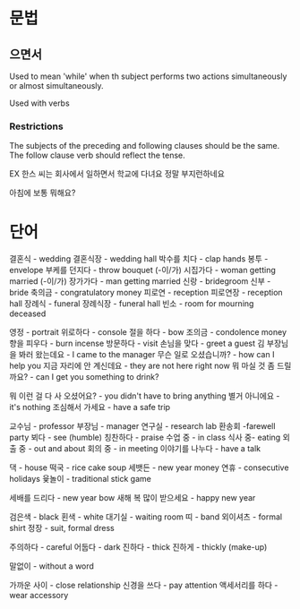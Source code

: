 # 문법

## 으면서
Used to mean 'while' when th subject performs two actions simultaneously or almost simultaneously.

Used with verbs

### Restrictions
The subjects of the preceding and following clauses should be the same. The follow clause verb should reflect the tense.

EX
한스 씨는 회사에서 일하면서 학교에 다녀요
정말 부지런하네요

아침에 보통 뭐해요?


# 단어
결혼식 - wedding
결혼식장 - wedding hall
박수를 치다 - clap hands
봉투 - envelope
부케를 던지다 - throw bouquet
(-이/가) 시집가다 - woman getting married
(-이/가) 장가가다 - man getting married
신랑 - bridegroom
신부 - bride
축의금 - congratulatory money
피로연 - reception
피로연장 - reception hall
장례식 - funeral
장례식장 - funeral hall
빈소 - room for mourning deceased

영정 - portrait
위로하다 - console
절을 하다 - bow
조의금 - condolence money
향을 피우다 - burn incense
방문하다 - visit
손님을 맞다 - greet a guest
김 부장님을 봐러 왔는데요 - I came to the manager
무슨 일로 오셨습니까? - how can I help you
지금 자리에 안 계신데요 - they are not here right now
뭐 마실 것 좀 드릴까요? - can I get you something to drink?

뭐 이런 걸 다 사 오셨어요? - you didn't have to bring anything
별거 아니에요 - it's nothing
조심해서 가세요 - have a safe trip

교수님 - professor
부장님 - manager
연구실 - research lab 
환송회 -farewell party
뵈다 - see (humble)
칭찬하다 - praise
수업 중 - in class 
식사 중- eating
외출 중 - out and about
회의 중 - in meeting
이야기를 나누다 - have a talk

댁 - house
떡국 - rice cake soup
세뱃든 - new year money
연휴 - consecutive holidays
윷놀이 - traditional stick game

세배를 드리다 - new year bow
새해 복 많이 받으세요 - happy new year

검은색 - black
횐색 - white
대기실 - waiting room
띠 - band
외이셔츠 - formal shirt
정장 - suit, formal dress

주의하다 - careful
어둡다 - dark
진하다 - thick
진하게 - thickly (make-up)

말없이 - without a word

가까운 사이 - close relationship
신경을 쓰다 - pay attention
액세서리를 하다 - wear accessory